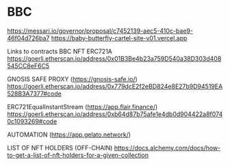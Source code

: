 # BBC
https://messari.io/governor/proposal/c7452139-aec5-410c-bae9-46f04d726ba7
https://baby-butterfly-cartel-site-v01.vercel.app

Links to contracts 
BBC NFT ERC721A
https://goerli.etherscan.io/address/0x01B3Be4b23a759D540a38D303d408545CC8eF6C5

GNOSIS SAFE PROXY (https://gnosis-safe.io/)
https://goerli.etherscan.io/address/0x779dcE2f2eBD824e8E27b9D94519EA528B3A7377#code

ERC721EqualInstantStream (https://app.flair.finance/)
https://goerli.etherscan.io/address/0xb64d87b75afe1e4db0d904422a8f0740c1093269#code

AUTOMATION (https://app.gelato.network/)

LIST OF NFT HOLDERS (OFF-CHAIN)
https://docs.alchemy.com/docs/how-to-get-a-list-of-nft-holders-for-a-given-collection
